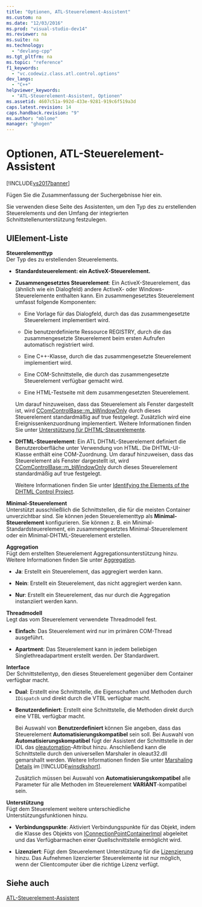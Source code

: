 ```yaml
---
title: "Optionen, ATL-Steuerelement-Assistent"
ms.custom: na
ms.date: "12/03/2016"
ms.prod: "visual-studio-dev14"
ms.reviewer: na
ms.suite: na
ms.technology: 
  - "devlang-cpp"
ms.tgt_pltfrm: na
ms.topic: "reference"
f1_keywords: 
  - "vc.codewiz.class.atl.control.options"
dev_langs: 
  - "C++"
helpviewer_keywords: 
  - "ATL-Steuerelement-Assistent, Optionen"
ms.assetid: 4607c51a-992d-433e-9281-919c6f519a3d
caps.latest.revision: 14
caps.handback.revision: "9"
ms.author: "mblome"
manager: "ghogen"
---
```

# Optionen, ATL-Steuerelement-Assistent
[!INCLUDE[vs2017banner](../../assembler/inline/includes/vs2017banner.md)]

Fügen Sie die Zusammenfassung der Suchergebnisse hier ein.  
  
 Sie verwenden diese Seite des Assistenten, um den Typ des zu erstellenden Steuerelements und den Umfang der integrierten Schnittstellenunterstützung festzulegen.  
  
## UIElement-Liste  
 **Steuerelementtyp**  
 Der Typ des zu erstellenden Steuerelements.  
  
-   **Standardsteuerelement: ein ActiveX\-Steuerelement.**  
  
-   **Zusammengesetztes Steuerelement**: Ein ActiveX\-Steuerelement, das \(ähnlich wie ein Dialogfeld\) andere ActiveX\- oder Windows\-Steuerelemente enthalten kann.  Ein zusammengesetztes Steuerelement umfasst folgende Komponenten:  
  
    -   Eine Vorlage für das Dialogfeld, durch das das zusammengesetzte Steuerelement implementiert wird.  
  
    -   Die benutzerdefinierte Ressource REGISTRY, durch die das zusammengesetzte Steuerelement beim ersten Aufrufen automatisch registriert wird.  
  
    -   Eine C\+\+\-Klasse, durch die das zusammengesetzte Steuerelement implementiert wird.  
  
    -   Eine COM\-Schnittstelle, die durch das zusammengesetzte Steuerelement verfügbar gemacht wird.  
  
    -   Eine HTML\-Testseite mit dem zusammengesetzten Steuerelement.  
  
     Um darauf hinzuweisen, dass das Steuerelement als Fenster dargestellt ist, wird [CComControlBase::m\_bWindowOnly](../Topic/CComControlBase::m_bWindowOnly.md) durch dieses Steuerelement standardmäßig auf true festgelegt.  Zusätzlich wird eine Ereignissenkenzuordnung implementiert.  Weitere Informationen finden Sie unter [Unterstützung für DHTML\-Steuerelemente](../../atl/atl-support-for-dhtml-controls.md).  
  
-   **DHTML\-Steuerelement**: Ein ATL DHTML\-Steuerelement definiert die Benutzeroberfläche unter Verwendung von HTML.  Die DHTML\-UI\-Klasse enthält eine COM\-Zuordnung.  Um darauf hinzuweisen, dass das Steuerelement als Fenster dargestellt ist, wird [CComControlBase::m\_bWindowOnly](../Topic/CComControlBase::m_bWindowOnly.md) durch dieses Steuerelement standardmäßig auf true festgelegt.  
  
     Weitere Informationen finden Sie unter [Identifying the Elements of the DHTML Control Project](../../atl/identifying-the-elements-of-the-dhtml-control-project.md).  
  
 **Minimal\-Steuerelement**  
 Unterstützt ausschließlich die Schnittstellen, die für die meisten Container unverzichtbar sind.  Sie können jeden Steuerelementtyp als **Minimal\-Steuerelement** konfigurieren. Sie können z. B. ein Minimal\-Standardsteuerelement, ein zusammengesetztes Minimal\-Steuerelement oder ein Minimal\-DHTML\-Steuerelement erstellen.  
  
 **Aggregation**  
 Fügt dem erstellten Steuerelement Aggregationsunterstützung hinzu.  Weitere Informationen finden Sie unter [Aggregation](../../atl/aggregation.md).  
  
-   **Ja**: Erstellt ein Steuerelement, das aggregiert werden kann.  
  
-   **Nein**: Erstellt ein Steuerelement, das nicht aggregiert werden kann.  
  
-   **Nur**: Erstellt ein Steuerelement, das nur durch die Aggregation instanziiert werden kann.  
  
 **Threadmodell**  
 Legt das vom Steuerelement verwendete Threadmodell fest.  
  
-   **Einfach**: Das Steuerelement wird nur im primären COM\-Thread ausgeführt.  
  
-   **Apartment**: Das Steuerelement kann in jedem beliebigen Singlethreadapartment erstellt werden.  Der Standardwert.  
  
 **Interface**  
 Der Schnittstellentyp, den dieses Steuerelement gegenüber dem Container verfügbar macht.  
  
-   **Dual**: Erstellt eine Schnittstelle, die Eigenschaften und Methoden durch `IDispatch` und direkt durch die VTBL verfügbar macht.  
  
-   **Benutzerdefiniert**: Erstellt eine Schnittstelle, die Methoden direkt durch eine VTBL verfügbar macht.  
  
     Bei Auswahl von **Benutzerdefiniert** können Sie angeben, dass das Steuerelement **Automatisierungskompatibel** sein soll.  Bei Auswahl von **Automatisierungskompatibel** fügt der Assistent der Schnittstelle in der IDL das [oleautomation](../../windows/oleautomation.md)\-Attribut hinzu. Anschließend kann die Schnittstelle durch den universellen Marshaler in oleaut32.dll gemarshallt werden.  Weitere Informationen finden Sie unter [Marshaling Details](http://msdn.microsoft.com/library/windows/desktop/ms692621) im [!INCLUDE[winsdkshort](../../atl/reference/includes/winsdkshort_md.md)].  
  
     Zusätzlich müssen bei Auswahl von **Automatisierungskompatibel** alle Parameter für alle Methoden im Steuerelement **VARIANT**\-kompatibel sein.  
  
 **Unterstützung**  
 Fügt dem Steuerelement weitere unterschiedliche Unterstützungsfunktionen hinzu.  
  
-   **Verbindungspunkte**: Aktiviert Verbindungspunkte für das Objekt, indem die Klasse des Objekts von [IConnectionPointContainerImpl](../../atl/reference/iconnectionpointcontainerimpl-class.md) abgeleitet und das Verfügbarmachen einer Quellschnittstelle ermöglicht wird.  
  
-   **Lizenziert**: Fügt dem Steuerelement Unterstützung für die [Lizenzierung](http://msdn.microsoft.com/library/windows/desktop/ms690543) hinzu.  Das Aufnehmen lizenzierter Steuerelemente ist nur möglich, wenn der Clientcomputer über die richtige Lizenz verfügt.  
  
## Siehe auch  
 [ATL\-Steuerelement\-Assistent](../../atl/reference/atl-control-wizard.md)